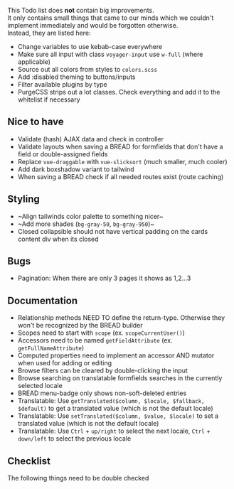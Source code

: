 This Todo list does **not** contain big improvements.  
It only contains small things that came to our minds which we couldn't implement immediately and would be forgotten otherwise.  
Instead, they are listed here:

- Change variables to use kebab-case everywhere
- Make sure all input with class `voyager-input` use `w-full` (where applicable)
- Source out all colors from styles to `colors.scss`
- Add :disabled theming to buttons/inputs
- Filter available plugins by type
- PurgeCSS strips out a lot classes. Check everything and add it to the whitelist if necessary

## Nice to have
- Validate (hash) AJAX data and check in controller
- Validate layouts when saving a BREAD for formfields that don't have a field or double-assigned fields
- Replace `vue-draggable` with `vue-slicksort` (much smaller, much cooler)
- Add dark boxshadow variant to tailwind
- When saving a BREAD check if all needed routes exist (route caching)

## Styling
- ~Align tailwinds color palette to something nicer~
- ~Add more shades (`bg-gray-50`, `bg-gray-950`)~
- Closed collapsible should not have vertical padding on the cards content div when its closed

## Bugs
- Pagination: When there are only 3 pages it shows as 1,2...3

## Documentation
- Relationship methods NEED TO define the return-type. Otherwise they won't be recognized by the BREAD builder
- Scopes need to start with `scope` (ex. `scopeCurrentUser()`)
- Accessors need to be named `getFieldAttribute` (ex. `getFullNameAttribute`)
- Computed properties need to implement an accessor AND mutator when used for adding or editing
- Browse filters can be cleared by double-clicking the input
- Browse searching on translatable formfields searches in the currently selected locale
- BREAD menu-badge only shows non-soft-deleted entries
- Translatable: Use `getTranslated($column, $locale, $fallback, $default)` to get a translated value (which is not the default locale)
- Translatable: Use `setTranslated($column, $value, $locale)` to set a translated value (which is not the default locale)
- Translatable: Use `Ctrl` + `up/right` to select the next locale, `Ctrl` + `down/left` to select the previous locale

## Checklist
The following things need to be double checked
